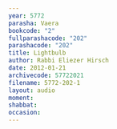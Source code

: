 ```yaml
---
year: 5772
parasha: Vaera
bookcode: "2"
fullparashacode: "202"
parashacode: "202"
title: Lightbulb
author: Rabbi Eliezer Hirsch
date: 2012-01-21
archivecode: 57722021
filename: 5772-202-1
layout: audio
moment: 
shabbat: 
occasion: 
---
```

